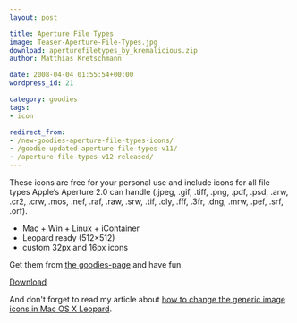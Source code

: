 ```yaml
---
layout: post

title: Aperture File Types
image: Teaser-Aperture-File-Types.jpg
download: aperturefiletypes_by_kremalicious.zip
author: Matthias Kretschmann

date: 2008-04-04 01:55:54+00:00
wordpress_id: 21

category: goodies
tags:
- icon

redirect_from:
- /new-goodies-aperture-file-types-icons/
- /goodie-updated-aperture-file-types-v11/
- /aperture-file-types-v12-released/
---
```


These icons are free for your personal use and include icons for all file types Apple’s Aperture 2.0 can handle (.jpeg, .gif, .tiff, .png, .pdf, .psd, .arw, .cr2, .crw, .mos, .nef, .raf, .raw, .srw, .tif, .oly, .fff, .3fr, .dng, .mrw, .pef, .srf, .orf).

  * Mac + Win + Linux + iContainer
  * Leopard ready (512×512)
  * custom 32px and 16px icons

Get them from [the goodies-page](http://www.kremalicious.com/goodies/) and have fun.

<p class="content-download">
    <a class="icon-download" href="/media/aperturefiletypes_by_kremalicious.zip">Download</a>
</p>

And don't forget to read my article about [how to change the generic image icons in Mac OS X Leopard](http://www.kremalicious.com/2008/04/changing-the-image-icons-in-mac-os-x-leopard/).
